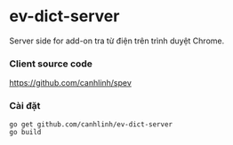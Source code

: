 # ev-dict-server

Server side for add-on tra từ điện trên trình duyệt Chrome.
### Client source code   
https://github.com/canhlinh/spev

### Cài đặt
```
go get github.com/canhlinh/ev-dict-server
go build
```
